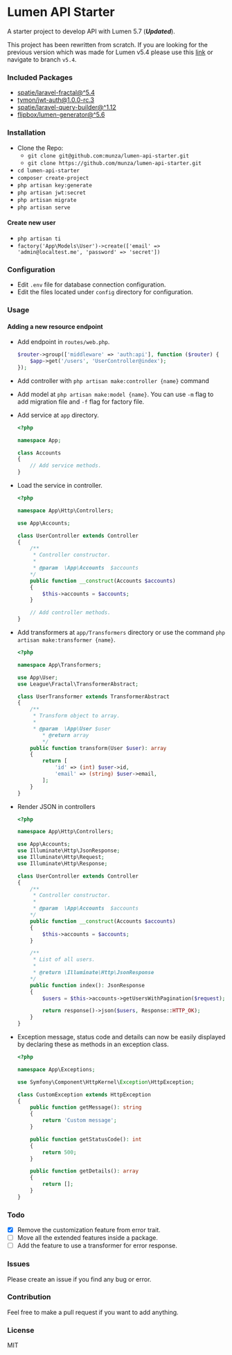 # Lumen API Starter

A starter project to develop API with Lumen 5.7 (***Updated***).

This project has been rewritten from scratch. If you are looking for the previous version which was made for Lumen v5.4 please use this [link](https://github.com/munza/lumen-api-starter/tree/v5.4) or navigate to branch `v5.4`.

### Included Packages
- [spatie/laravel-fractal@^5.4](https://github.com/spatie/laravel-fractal)
- [tymon/jwt-auth@1.0.0-rc.3](https://github.com/tymondesigns/jwt-auth)
- [spatie/laravel-query-builder@^1.12](https://github.com/spatie/laravel-query-builder)
- [flipbox/lumen-generator@^5.6](https://github.com/flipboxstudio/lumen-generator)

### Installation

- Clone the Repo:
    - `git clone git@github.com:munza/lumen-api-starter.git`
    - `git clone https://github.com/munza/lumen-api-starter.git`
- `cd lumen-api-starter`
- `composer create-project`
- `php artisan key:generate`
- `php artisan jwt:secret`
- `php artisan migrate`
- `php artisan serve`

#### Create new user

- `php artisan ti`
- `factory('App\Models\User')->create(['email' => 'admin@localtest.me', 'password' => 'secret'])`

### Configuration

- Edit `.env` file for database connection configuration.
- Edit the files located under `config` directory for configuration.

### Usage

#### Adding a new resource endpoint

- Add endpoint in `routes/web.php`.

    ```php
    $router->group(['middleware' => 'auth:api'], function ($router) {
        $app->get('/users', 'UserController@index');
    });
    ```

- Add controller with `php artisan make:controller {name}` command

- Add model at `php artisan make:model {name}`. You can use `-m` flag to add migration file and `-f` flag for factory file.

- Add service at `app` directory.

    ```php
    <?php

    namespace App;

    class Accounts
    {
        // Add service methods.
    }
    ```

- Load the service in controller.

    ```php
    <?php
    
    namespace App\Http\Controllers;

    use App\Accounts;

    class UserController extends Controller
    {
        /**
         * Controller constructor.
         *
         * @param  \App\Accounts  $accounts
        */
        public function __construct(Accounts $accounts)
        {
            $this->accounts = $accounts;
        }

        // Add controller methods.
    }
    ```

- Add transformers at `app/Transformers` directory or use the command `php artisan make:transformer {name}`.

    ```php
    <?php

    namespace App\Transformers;

    use App\User;
    use League\Fractal\TransformerAbstract;

    class UserTransformer extends TransformerAbstract
    {
        /**
         * Transform object to array.
         *
         * @param  \App\User $user
            * @return array
            */
        public function transform(User $user): array
        {
            return [
                'id' => (int) $user->id,
                'email' => (string) $user->email,
            ];
        }
    }
    ```

- Render JSON in controllers

    ```php
    <?php

    namespace App\Http\Controllers;

    use App\Accounts;
    use Illuminate\Http\JsonResponse;
    use Illuminate\Http\Request;
    use Illuminate\Http\Response;

    class UserController extends Controller
    {
        /**
         * Controller constructor.
         *
         * @param  \App\Accounts  $accounts
        */
        public function __construct(Accounts $accounts)
        {
            $this->accounts = $accounts;
        }

        /**
         * List of all users.
         *
         * @return \Illuminate\Http\JsonResponse
        */
        public function index(): JsonResponse
        {
            $users = $this->accounts->getUsersWithPagination($request);

            return response()->json($users, Response::HTTP_OK);
        }
    }
    ```

- Exception message, status code and details can now be easily displayed by declaring these as methods in an exception class.

    ```php
    <?php

    namespace App\Exceptions;

    use Symfony\Component\HttpKernel\Exception\HttpException;

    class CustomException extends HttpException
    {
        public function getMessage(): string
        {
            return 'Custom message';
        }

        public function getStatusCode(): int
        {
            return 500;
        }

        public function getDetails(): array
        {
            return [];
        }
    }
    ```

### Todo

- [x] Remove the customization feature from error trait.
- [ ] Move all the extended features inside a package.
- [ ] Add the feature to use a transformer for error response.

### Issues

Please create an issue if you find any bug or error.

### Contribution

Feel free to make a pull request if you want to add anything.

### License

MIT
